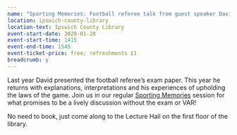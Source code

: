 ```yaml
---
name: "Sporting Memories: Football referee talk from guest speaker David Cook"
location: ipswich-county-library
location-text: Ipswich County Library
event-start-date: 2020-01-28
event-start-time: 1415
event-end-time: 1545
event-ticket-price: free; refreshments £1
breadcrumb: y
---
```


Last year David presented the football referee’s exam paper. This year he returns with explanations, interpretations and his experiences of upholding the laws of the game. Join us in our regular [Sporting Memories](/events-activities/sporting-memories/) session for what promises to be a lively discussion without the exam or VAR!

No need to book, just come along to the Lecture Hall on the first floor of the library.
